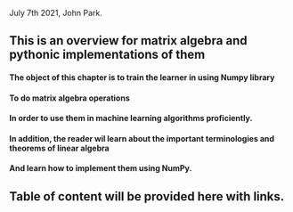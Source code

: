 July 7th 2021, John Park. 
## This is an overview for matrix algebra and pythonic implementations of them 
#### The object of this chapter is to train the learner in using Numpy library 
#### To do matrix algebra operations 
#### In order to use them in machine learning algorithms proficiently.
#### In addition, the reader wil learn about the important terminologies and theorems of linear algebra
#### And learn how to implement them using NumPy. 


## Table of content will be provided here with links. 